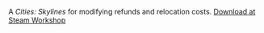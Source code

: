 A *Cities: Skylines* for modifying refunds and relocation costs. [Download at Steam Workshop](http://steamcommunity.com/sharedfiles/filedetails/?id=405931025)